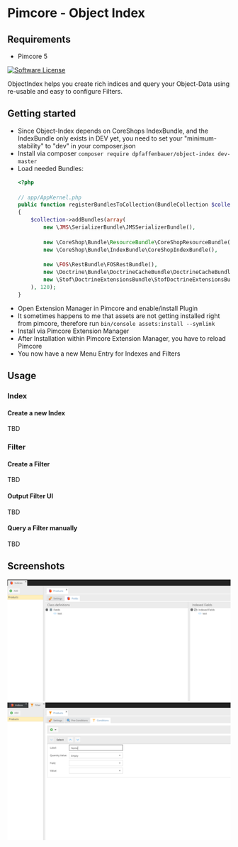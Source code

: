 # Pimcore - Object Index

## Requirements
 - Pimcore 5

[![Software License](https://img.shields.io/badge/license-GPLv3-brightgreen.svg?style=flat)](LICENSE.md)

ObjectIndex helps you create rich indices and query your Object-Data using re-usable and easy to configure Filters.

## Getting started
 * Since Object-Index depends on CoreShops IndexBundle, and the IndexBundle only exists in DEV yet, you need to set your "minimum-stability" to "dev" in your composer.json
 * Install via composer ```composer require dpfaffenbauer/object-index dev-master```
 * Load needed Bundles:
    ```php
    <?php

    // app/AppKernel.php
    public function registerBundlesToCollection(BundleCollection $collection)
    {
        $collection->addBundles(array(
            new \JMS\SerializerBundle\JMSSerializerBundle(),

            new \CoreShop\Bundle\ResourceBundle\CoreShopResourceBundle(),
            new \CoreShop\Bundle\IndexBundle\CoreShopIndexBundle(),

            new \FOS\RestBundle\FOSRestBundle(),
            new \Doctrine\Bundle\DoctrineCacheBundle\DoctrineCacheBundle(),
            new \Stof\DoctrineExtensionsBundle\StofDoctrineExtensionsBundle(),
        ), 120);
    }
    ```
 * Open Extension Manager in Pimcore and enable/install Plugin
 * It sometimes happens to me that assets are not getting installed right from pimcore, therefore run ```bin/console assets:install --symlink```
 * Install via Pimcore Extension Manager
 * After Installation within Pimcore Extension Manager, you have to reload Pimcore
 * You now have a new Menu Entry for Indexes and Filters

## Usage

### Index
#### Create a new Index
TBD

### Filter
#### Create a Filter
TBD

#### Output Filter UI
TBD

#### Query a Filter manually
TBD

## Screenshots
![Indices](docs/index.png)
![Filters](docs/filter.png)
